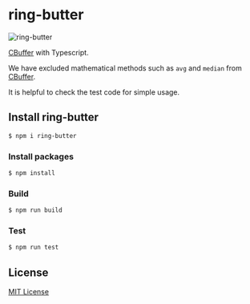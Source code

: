 # ring-butter

![ring-butter](https://user-images.githubusercontent.com/11442383/53742337-c081c200-3edb-11e9-8285-03cb4d0d94e8.jpg)

[CBuffer](https://github.com/trevnorris/cbuffer) with Typescript.

We have excluded mathematical methods such as `avg` and `median` from [CBuffer](https://github.com/trevnorris/cbuffer).

It is helpful to check the test code for simple usage.

## Install ring-butter

```bash
$ npm i ring-butter
```

### Install packages

```bash
$ npm install
```

### Build

```bash
$ npm run build
```

### Test

```bash
$ npm run test
```

## License

[MIT License](https://github.com/punkyoon/ring-butter/blob/master/LICENSE)
